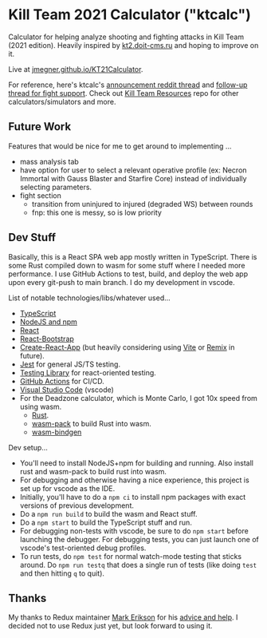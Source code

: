 # Kill Team 2021 Calculator ("ktcalc")
Calculator for helping analyze shooting and fighting attacks in Kill Team (2021 edition). Heavily inspired by [kt2.doit-cms.ru](http://kt2.doit-cms.ru/) and hoping to improve on it.

Live at [jmegner.github.io/KT21Calculator](https://jmegner.github.io/KT21Calculator/).

For reference, here's ktcalc's [announcement reddit thread](https://www.reddit.com/r/killteam/comments/rvhme0/kt21_calculator_web_app/)
and
[follow-up thread for fight support](https://www.reddit.com/r/killteam/comments/s5gczq/kt21_calculator_now_supports_fightingmelee/).
Check out [Kill Team Resources](https://github.com/jmegner/KillTeamResources) repo for other calculators/simulators and more.

## Future Work

Features that would be nice for me to get around to implementing ...
- mass analysis tab
- have option for user to select a relevant operative profile (ex: Necron Immortal with Gauss Blaster and Starfire Core) instead of individually selecting parameters.
- fight section
  - transition from uninjured to injured (degraded WS) between rounds
  - fnp: this one is messy, so is low priority


## Dev Stuff
Basically, this is a React SPA web app mostly written in TypeScript.
There is some Rust compiled down to wasm for some stuff where I needed more performance.
I use GitHub Actions to test, build, and deploy the web app upon every git-push to main branch.
I do my development in vscode.

List of notable technologies/libs/whatever used...
- [TypeScript](https://www.typescriptlang.org/)
- [NodeJS and npm](https://nodejs.org/en/)
- [React](https://reactjs.org/)
- [React-Bootstrap](https://react-bootstrap.github.io/)
- [Create-React-App](https://create-react-app.dev/) (but heavily considering using [Vite](https://vitejs.dev/) or [Remix](https://remix.run/) in future).
- [Jest](https://jestjs.io/) for general JS/TS testing.
- [Testing Library](https://testing-library.com/docs/react-testing-library/intro) for react-oriented testing.
- [GitHub Actions](https://docs.github.com/en/actions) for CI/CD.
- [Visual Studio Code](https://code.visualstudio.com/) (vscode)
- For the Deadzone calculator, which is Monte Carlo, I got 10x speed from using wasm.
  - [Rust](https://www.rust-lang.org/tools/install).
  - [wasm-pack](https://rustwasm.github.io/wasm-pack/installer/) to build Rust into wasm.
  - [wasm-bindgen](https://rustwasm.github.io/wasm-pack/installer/)

Dev setup...
- You'll need to install NodeJS+npm for building and running.
  Also install rust and wasm-pack to build rust into wasm.
- For debugging and otherwise having a nice experience, this project is set up for vscode as the IDE.
- Initially, you'll have to do a `npm ci` to install npm packages with exact versions of previous development.
- Do a `npm run build` to build the wasm and React stuff.
- Do a `npm start` to build the TypeScript stuff and run.
- For debugging non-tests with vscode, be sure to do `npm start` before launching the debugger.
  For debugging tests, you can just launch one of vscode's test-oriented debug profiles.
- To run tests, do `npm test` for normal watch-mode testing that sticks around.
  Do `npm run testq` that does a single run of tests (like doing `test` and then hitting `q` to quit).


## Thanks

My thanks to Redux maintainer
[Mark Erikson](https://github.com/markerikson)
for his
[advice and help](https://www.reddit.com/r/reactjs/comments/ropftw/comment/hpzxqrf/?utm_source=reddit&utm_medium=web2x&context=3).
I decided not to use Redux just yet, but look forward to using it.
